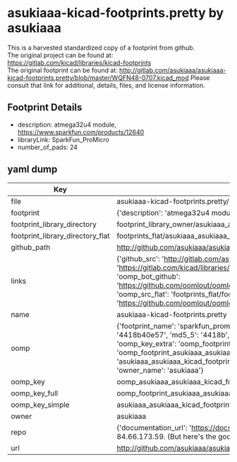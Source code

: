 # asukiaaa-kicad-footprints.pretty by asukiaaa  
This is a harvested standardized copy of a footprint from github.  
The original project can be found at:  
https://gitlab.com/kicad/libraries/kicad-footprints  
The original footprint can be found at:
http://gitlab.com/asukiaaa/asukiaaa-kicad-footprints.pretty/blob/master/WQFN48-0707.kicad_mod
Please consult that link for additional, details, files, and license information.  
## Footprint Details
* description: atmega32u4 module, https://www.sparkfun.com/products/12640  
* libraryLink: SparkFun_ProMicro  
* number_of_pads: 24  
## yaml dump  
| Key | Value |  
| --- | --- |  
| file | asukiaaa-kicad-footprints.pretty/SparkFun_ProMicro.kicad_mod |  
| footprint | {'description': 'atmega32u4 module, https://www.sparkfun.com/products/12640', 'libraryLink': 'SparkFun_ProMicro', 'number_of_pads': 24} |  
| footprint_library_directory | footprint_library_owner/asukiaaa_asukiaaa-kicad-footprints.pretty |  
| footprint_library_directory_flat | footprints_flat/asukiaaa_asukiaaa_kicad_footprints_sparkfun_promicro/working |  
| github_path | http://github.com/asukiaaa/asukiaaa-kicad-footprints.pretty/blob/master/SparkFun_ProMicro.kicad_mod |  
| links | {'github_src': 'http://gitlab.com/asukiaaa/asukiaaa-kicad-footprints.pretty/blob/master/WQFN48-0707.kicad_mod', 'github_src_repo': 'https://gitlab.com/kicad/libraries/kicad-footprints', 'oomp_bot': 'footprints/asukiaaa_asukiaaa_kicad_footprints_sparkfun_promicro/working', 'oomp_bot_github': 'https://github.com/oomlout/oomlout_oomp_footprint_bot/tree/main/footprints/asukiaaa_asukiaaa_kicad_footprints_sparkfun_promicro/working', 'oomp_src_flat': 'footprints_flat/footprints_flat/asukiaaa_asukiaaa_kicad_footprints_sparkfun_promicro/working', 'oomp_src_flat_github': 'https://github.com/oomlout/oomlout_oomp_footprint_src/tree/main/footprints_flat/asukiaaa_asukiaaa_kicad_footprints_sparkfun_promicro/working'} |  
| name | asukiaaa-kicad-footprints.pretty |  
| oomp | {'footprint_name': 'sparkfun_promicro', 'library_name': 'asukiaaa_kicad_footprints', 'md5': '4418b40e57b1630683f39574c3eaeff6', 'md5_10': '4418b40e57', 'md5_5': '4418b', 'md5_6': '4418b4', 'oomp_key': 'oomp_asukiaaa_asukiaaa_kicad_footprints_sparkfun_promicro', 'oomp_key_extra': 'oomp_footprint_asukiaaa_asukiaaa_kicad_footprints_sparkfun_promicro', 'oomp_key_full': 'oomp_footprint_asukiaaa_asukiaaa_kicad_footprints_sparkfun_promicro_4418b4', 'oomp_key_simple': 'asukiaaa_asukiaaa_kicad_footprints_sparkfun_promicro', 'original_filename': 'asukiaaa-kicad-footprints.pretty/SparkFun_ProMicro.kicad_mod', 'owner_name': 'asukiaaa'} |  
| oomp_key | oomp_asukiaaa_asukiaaa_kicad_footprints_sparkfun_promicro |  
| oomp_key_full | oomp_footprint_asukiaaa_asukiaaa_kicad_footprints_sparkfun_promicro |  
| oomp_key_simple | asukiaaa_asukiaaa_kicad_footprints_sparkfun_promicro |  
| owner | asukiaaa |  
| repo | {'documentation_url': 'https://docs.github.com/rest/overview/resources-in-the-rest-api#rate-limiting', 'message': "API rate limit exceeded for 84.66.173.59. (But here's the good news: Authenticated requests get a higher rate limit. Check out the documentation for more details.)"} |  
| url | http://github.com/asukiaaa/asukiaaa-kicad-footprints.pretty |  

